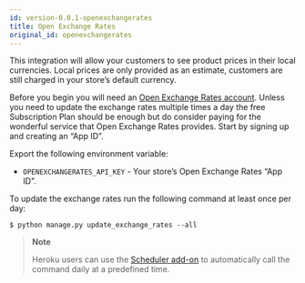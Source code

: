 ```yaml
---
id: version-0.0.1-openexchangerates
title: Open Exchange Rates
original_id: openexchangerates
---
```


This integration will allow your customers to see product prices in their local currencies. Local prices are only provided as an estimate, customers are still charged in your store’s default currency.

Before you begin you will need an [Open Exchange Rates account](https://openexchangerates.org/). Unless you need to update the exchange rates multiple times a day the free Subscription Plan should be enough but do consider paying for the wonderful service that Open Exchange Rates provides. Start by signing up and creating an “App ID”.

Export the following environment variable:

- `OPENEXCHANGERATES_API_KEY` - Your store’s Open Exchange Rates “App ID”.

To update the exchange rates run the following command at least once per day:

```console
$ python manage.py update_exchange_rates --all
```

> **Note**
>
> Heroku users can use the [Scheduler add-on](https://elements.heroku.com/addons/scheduler) to automatically call the command daily at a predefined time.